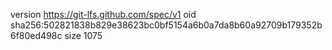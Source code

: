 version https://git-lfs.github.com/spec/v1
oid sha256:502821838b829e38623bc0bf5154a6b0a7da8b60a92709b179352b6f80ed498c
size 1075
